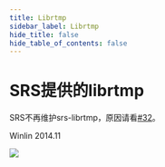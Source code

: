 ```yaml
---
title: Librtmp
sidebar_label: Librtmp
hide_title: false
hide_table_of_contents: false
---
```


# SRS提供的librtmp

SRS不再维护srs-librtmp，原因请看[#32](https://github.com/ossrs/srs-librtmp/issues/32)。

Winlin 2014.11

![](https://ossrs.net/gif/v1/sls.gif?site=ossrs.net&path=/lts/doc/zh/v7/srs-lib-rtmp)


